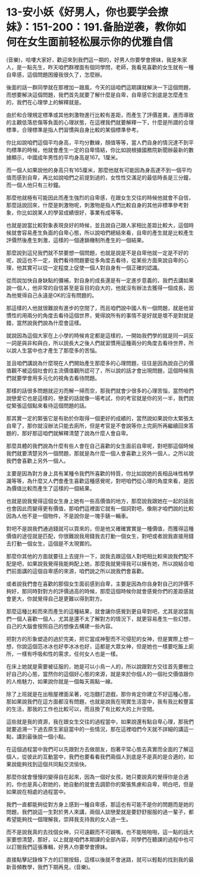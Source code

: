 # 13-安小妖《好男人，你也要学会撩妹》：151-200：191.备胎逆袭，教你如何在女生面前轻松展示你的优雅自信

(音樂)，哈嘍大家好，歡迎來到我們這一期的，好男人你要學會撩妹，我是朱家人，是一點先生，昨天咱們群裡面有個同學問，老師，我看見喜歡的女生就有一種自卑感，這個問題困擾我很久了，怎麼辦。

後面的話一群同學就在那裡加一跟風，今天的話咱們這期課就解決一下這個問題，而想要解決這個問題，我們首先就要了解什麼是自卑，自卑感它到底是怎麼產生的，我們在心理學上的解釋就是。

由於和合理規定標準或其他刺激物進行比較有差距，而產生了評價差異，進而導致的主觀低落悲傷等負面的心理狀態，在這裡我們就要解釋一下，什麼是所謂的合理標準，合理標準是指人們習慣與自身比較的某個標準參考。

你比如說咱們這個平均身高，平均分數線，顏值等等，當人們自身的情況達不到平均標準的時候，他就會產生一定的自卑情結，你比如說根據國務院新聞辦最新的數據顯示，中國成年男性的平均身高是167。1厘米。

而一個人如果說他的身高只有165厘米，那麼他就有可能因為身高達不到一個平均值而感到自卑，再比如說咱們之前提到過的，女性性交滿足的最低時長是三分鐘，而一個人他只有三秒鐘。

那麼他就極有可能因此而產生強烈的自卑感，在跟女生交往的時候他就會不自信，那麼話說回來，什麼是刺激物呢，刺激物是指人們比較自身的其他非標準參考對象，你比如說某人的學習成績很好，事業有成等等。

也就是說當比較對象表現良好的時候，並且說自己跟人家相比差距比較大，這個時候就會容易產生負面的自卑心態，所以說咱們總結來看，自卑的產生就是比較產生評價然後產生刺激，這樣的一個連鎖機制所產生的一個結果。

那麼說到這兒我們就不禁要想一個問題，也就是說是不是自卑他就一定是不好的呢，說這也不一定，我們看待問題要從多角度去看待，從某些方面來說自卑的心理，他其實可以從一定程度上促使一個人對自身有一個正確的認識。

從而說加快自身缺點的彌補，對自身的成長還是有一定進步意義的，我們去講如果說一個人，他非常的自信甚至是盲目的自大的，他就沒有辦法去獲得一個成長，因為他覺得自己永遠是OK的沒有問題的。

那這樣的人他就很難說有進步的空間了，而且咱們說中國人有一個問題，就是他習慣性的用兩分的角度去看待這個世界，覺得說所有的事情不是好就是壞不是對就是錯，當然說我們說為什麼會這樣。

就說因為這個大家在上小學的時候肯定都是這樣的，一開始我們學的就是同一詞反一詞是與非和與白，所以說長大之後人們就習慣用這種兩分的角度去看待世界，所以說人生當中也才產生了那麼多的苦惱。

並且咱們講說為什麼現在人們開始產生那麼多的心理問題，往往是因為說自己的價值觀不被這個社會的主流價值觀所認可了，所以說的話才會出現問題，這個時候我們就要學會用多元化的視角去看待問題。

那樣的話很多問題就迎刃而解一掃而空，那我們就會少很多的心理苦惱，當然咱們說戀愛它也是這樣的，戀愛的話就像一場考試，你的考官就是你的另一半，我們說從緊張這個點來看待這個問題的話。

那其實一定的緊張它是有助於你取得一個更好的成績的，當然說如果說你太緊張太自卑了，那你就沒辦法只能去廁所，但是考官是不會說等你上完廁所再繼續回來答題的，那好那這咱們就解釋清楚了說為什麼人會自卑。

那麼具體的我們說為什麼有些人會在自己喜歡的女生面前自卑呢，對吧那這個時候我們就要清楚另外一個問題，那就是為什麼一個人會喜歡上另外一個人，之所以說我們會喜歡上另外一個人。

主要是因為對方身上具有某種令我們所喜歡的特質，你比如說她的長相品味性格學識等等，為什麼又人們會產生喜歡這種感覺呢，對吧咱們從心理的角度來看，是因為價值比較而產生了這樣的一個結果。

也就是說我覺得這個女生身上她有一些高價值的地方，那麼說我跟她在一起的話我也會因此而變得更有價值，那咱們這裡面它就有一個詞對吧，像剛才咱們說的比較因為人他不是一個物件，不是說你是一塊手錶一輛車。

對吧不是說我們通過錢就可以買來的，但是他又確確實實是一種價值，而獲得這種價值的途徑就是匹配，你很難說我用錢我去打動一個女生，對吧或者說我直接用錢去打動一個女生，這個是不太現實的。

那麼你其他的方面就要往上去提升一下，說我去跟這個人對吧相比較來說我們配不配是吧，如果說我覺得我能夠配上她，那麼我就覺得我可以擁有她，所以說結合咱們前面講的這個自卑感的來源，咱們說之所以說我們會喜歡。

或者說我們會在喜歡的那個女生面前感到自卑，主要是因為你自身對自己的評價不夠好，那同時對對方的評價過高的時候，那麼這個時候你就會感覺你們的差距感就會更大，你就覺得自己是更難以得到對方。

那麼這種比較而來而產生的這種結果，就會讓你感覺到更自卑對吧，尤其是說當我們一個人喜歡一個人，尤其是還不太了解對方的情況下，就更容易產生一些幻想，自己的大腦會按照自己的想像去構建一些內容。

把對方的形象塑造的過於完美，把它當成神聖而不可侵犯的女神，但是實際上想一想，你說這個范冰冰也好李冰冰也好，這都是大眾女神，但是她也一樣要吃飯上廁所，一樣有呼吸和性的需求，任何女人也是一樣。

在床上她就是需要被征服的，她是可以小鳥一人的，所以說跟對方交往首先要樹立好自己的心態，當然你的這個好心態的來源，就是來於你個人的一個社交價值跟你的人格魅力，如果說你就是一個每天兩點一線。

除了上班就是在出租屋裡面呆著，吃泡麵打遊戲，那你肯定你建立不好這種心態，那如果說我們在這方面都沒有問題，也就是說我在現實生活當中，我有我比較豐富的生活，那我的工作也比較可以，而且換了有比較大的上升空間。

這些就是我的資源，我在跟女生交往的過程當中，如果說還有點自卑心理，那我們就要追溯一下過去原生家庭當中的一些情況，那在這裡咱們今天就不詳細的講這一點，講到最後說一個小點。

在這個過程當中我們可以先跟對方去做朋友，抱著平常心態去真實而全面的了解這個人，從彼此的互動當中，我們也要看看我們兩個人到底是不是真的是合適的，如果說能夠找到這個共同點交流愉快。

那麼你就會慢慢的變得自在起來，因為一個好女孩，她只要說真的覺得你是合適的，你也是真心對她的，她自動的就會去調節你的緊張焦慮和自卑，明白吧，但是如果說在相處的過程當中。

我們一直都能夠從對方身上感到一種自卑感，那這也有可能不是你的問題而是她的問題，我們說這一生對於男人來講，兩個人談戀愛就是要舒舒服服的過一輩子，都希望能夠找一個理解我，崇拜我支持我的女人過一生。

而不是說我真的去找個女神，只可遠觀而不可親嘴，也不能啪啪啪，這一點的話大家要想清楚，那好，以上就是咱們本期課的全部內容，同學們在聽課的過程中也可以訂閱我們這張專輯，好男人你要學會撩妹。

直接點擊記錄條下方的訂閱按鈕，這樣以後就不會迷路，就可以輕鬆的找到我的最新音頻教學，我們下期再見，(音樂)。

